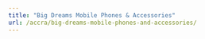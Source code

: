 ```yaml
---
title: "Big Dreams Mobile Phones & Accessories"
url: /accra/big-dreams-mobile-phones-and-accessories/
---
```


